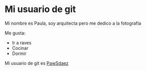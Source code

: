 # Mi usuario de git

Mi nombre es Paula, soy arquitecta pero me dedico a la fotografía

Me gusta:
- Ir a raves
- Cocinar
- Dormir

Mi usuario de git es [PawSdaez](https://github.com/PawSdaez)